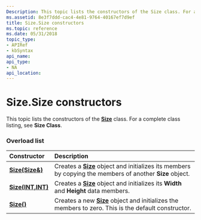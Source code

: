 ```yaml
---
Description: This topic lists the constructors of the Size class. For a complete class listing, see Size Class.
ms.assetid: 8e3f7ddd-cac4-4e81-9764-40167ef7d9ef
title: Size.Size constructors
ms.topic: reference
ms.date: 05/31/2018
topic_type: 
- APIRef
- kbSyntax
api_name: 
api_type: 
- NA
api_location: 
---
```


# Size.Size constructors

This topic lists the constructors of the [**Size**](/windows/desktop/api/gdiplustypes/nl-gdiplustypes-size) class. For a complete class listing, see **Size Class**.

### Overload list



| Constructor                                                     | Description                                                                                                                                          |
|:----------------------------------------------------------------|:-----------------------------------------------------------------------------------------------------------------------------------------------------|
| [**Size(Size&)**](/windows/win32/api/gdiplustypes/nf-gdiplustypes-size-size(inconstsize_))           | Creates a [**Size**](/windows/desktop/api/gdiplustypes/nl-gdiplustypes-size) object and initializes its members by copying the members of another **Size** object.<br/> |
| [**Size(INT,INT)**](/windows/win32/api/gdiplustypes/nf-gdiplustypes-size-size(inint_inint)) | Creates a [**Size**](/windows/desktop/api/gdiplustypes/nl-gdiplustypes-size) object and initializes its **Width** and **Height** data members.<br/>                     |
| [**Size()**](/windows/win32/api/gdiplustypes/nf-gdiplustypes-size-size)                     | Creates a new [**Size**](/windows/desktop/api/gdiplustypes/nl-gdiplustypes-size) object and initializes the members to zero. This is the default constructor.<br/>      |



 

 